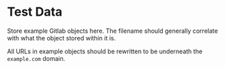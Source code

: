 # Test Data

Store example Gitlab objects here. The filename should generally correlate with
what the object stored within it is.

All URLs in example objects should be rewritten to be underneath the
`example.com` domain.
